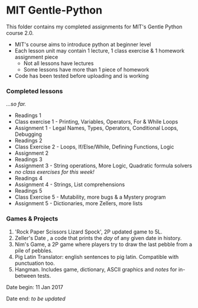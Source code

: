 # MIT Gentle-Python
This folder contains my completed assignments for MIT's Gentle Python course 2.0.

* MIT's course aims to introduce python at beginner level
* Each lesson unit may contain 1 lecture, 1 class exercise & 1 homework assignment piece 
  * Not all lessons have lectures
  * Some lessons have more than 1 piece of homework 
* Code has been tested before uploading and is working

### Completed lessons

*...so far.*

* Readings 1
* Class exercise 1 - Printing, Variables, Operators, For & While Loops
* Assignment 1 - Legal Names, Types, Operators, Conditional Loops, Debugging
* Readings 2
* Class Exercise 2 - Loops, If/Else/While, Defining Functions, Logic
* Assignment 2
* Readings 3
* Assignment 3 - String operations, More Logic, Quadratic formula solvers
* *no class exercises for this week!*
* Readings 4
* Assignment 4 - Strings, List comprehensions
* Readings 5
* Class Exercise 5 - Mutability, more bugs & a Mystery program
* Assignment 5 - Dictionaries, more Zellers, more lists

### Games & Projects

1. 'Rock Paper Scissors Lizard Spock', 2P updated game to 5L.
1. Zeller's Date , a code that prints the *day* of any given date in history.
1. Nim's Game, a 2P game where players try to draw the last pebble from a pile of pebbles. 
1. Pig Latin Translator: english sentences to pig latin. Compatible with punctuation too.
1. Hangman. Includes game, dictionary, ASCII graphics and *notes* for in-between tests.

Date begin: 11 Jan 2017

Date end: *to be updated* 
